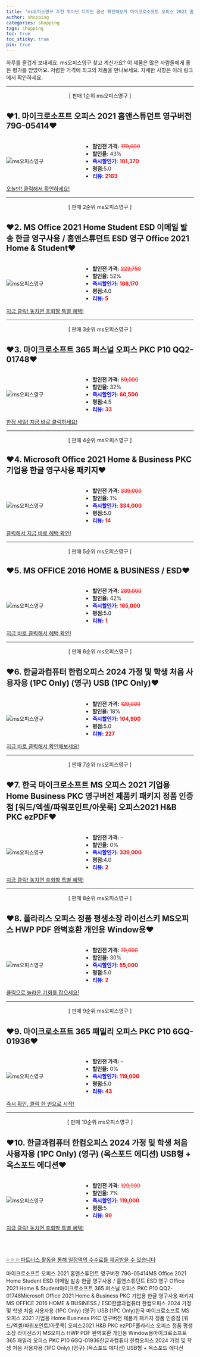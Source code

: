 ```yaml
---
title: "ms오피스영구 추천 뛰어난 디자인 옵션 확인해보자 마이크로소프트 오피스 2021 홈앤스튜던트 영구버전"
author: shopping
categories: shopping
tags: shopping
toc: true
toc_sticky: true
pin: true
---
```

하루를 즐겁게 보내세요. ms오피스영구 찾고 계신가요? 이 제품은 많은 사람들에게 좋은 평가를 받았어요. 저렴한 가격에 최고의 제품을 만나보세요. 자세한 사항은 아래 링크에서 확인하세요.

---
<p class="toplist" style="margin: 0 auto; display: block; width: fit-content;">[ 판매 1순위 ms오피스영구 ]</p>

<h2><strong>❤️1. 마이크로소프트 오피스 2021 홈앤스튜던트 영구버전 79G-05414❤️</strong></h2>

<div style="display: flex; align-items: center;">
    <div style="flex: 0.4;">
        <img src="https://thumbnail8.coupangcdn.com/thumbnails/remote/230x230ex/image/retail/images/1654268331584012-e2ed94cc-db49-4458-a505-eef50e08b2a6.jpg" alt="ms오피스영구" style="max-width: 100%;">
    </div>
    <div style="flex: 0.6; margin-left: 10px;">
        <ul>
            <li><strong>할인전 가격:</strong> <del style="color: red;">179,000</del></li>
            <li><strong>할인율:</strong> 43%</li>
            <li><span style='color:blue'><strong>즉시할인가:</strong></span> <span style='color:red'><strong>101,370</strong></span></li>
            <li><strong>평점:</strong>5.0</li>
            <li><span style='color:blue'><strong>리뷰:</strong></span> <span style='color:red'><strong>2163</strong></span></li>
        </ul>
    </div>
</div>
<div class="center">
    <a href="https://William4Davisa.github.io?lptag=AF9450613&subid=githubio&pageKey=7904888176&traceid=V0-153&itemId=21674855633&vendorItemId=79337307397" class="myButton">
        오늘만! 클릭해서 확인하세요!
    </a>
</div>


---
<p class="toplist" style="margin: 0 auto; display: block; width: fit-content;">[ 판매 2순위 ms오피스영구 ]</p>

<h2><strong>❤️2. MS Office 2021 Home Student ESD 이메일 발송 한글 영구사용 / 홈앤스튜던트 ESD 영구 Office 2021 Home & Student❤️</strong></h2>

<div style="display: flex; align-items: center;">
    <div style="flex: 0.4;">
        <img src="https://thumbnail7.coupangcdn.com/thumbnails/remote/230x230ex/image/vendor_inventory/7937/da6022a75a794b50f854097a415127bbeef102fdbc5f05725d74f030e1a4.jpg" alt="ms오피스영구" style="max-width: 100%;">
    </div>
    <div style="flex: 0.6; margin-left: 10px;">
        <ul>
            <li><strong>할인전 가격:</strong> <del style="color: red;">223,750</del></li>
            <li><strong>할인율:</strong> 52%</li>
            <li><span style='color:blue'><strong>즉시할인가:</strong></span> <span style='color:red'><strong>106,170</strong></span></li>
            <li><strong>평점:</strong>4.0</li>
            <li><span style='color:blue'><strong>리뷰:</strong></span> <span style='color:red'><strong>5</strong></span></li>
        </ul>
    </div>
</div>
<div class="center">
    <a href="https://William4Davisa.github.io?lptag=AF9450613&subid=githubio&pageKey=7475297295&traceid=V0-153&itemId=19514075430&vendorItemId=89765993230" class="myButton">
        지금 클릭! 놓치면 후회할 특별 혜택!
    </a>
</div>


---
<p class="toplist" style="margin: 0 auto; display: block; width: fit-content;">[ 판매 3순위 ms오피스영구 ]</p>

<h2><strong>❤️3. 마이크로소프트 365 퍼스널 오피스 PKC P10 QQ2-01748❤️</strong></h2>

<div style="display: flex; align-items: center;">
    <div style="flex: 0.4;">
        <img src="https://thumbnail9.coupangcdn.com/thumbnails/remote/230x230ex/image/retail/images/2023/10/05/15/2/69a150c4-6b68-4359-a0a9-8a1a7829ad2d.jpg" alt="ms오피스영구" style="max-width: 100%;">
    </div>
    <div style="flex: 0.6; margin-left: 10px;">
        <ul>
            <li><strong>할인전 가격:</strong> <del style="color: red;">89,000</del></li>
            <li><strong>할인율:</strong> 32%</li>
            <li><span style='color:blue'><strong>즉시할인가:</strong></span> <span style='color:red'><strong>60,500</strong></span></li>
            <li><strong>평점:</strong>4.5</li>
            <li><span style='color:blue'><strong>리뷰:</strong></span> <span style='color:red'><strong>33</strong></span></li>
        </ul>
    </div>
</div>
<div class="center">
    <a href="https://William4Davisa.github.io?lptag=AF9450613&subid=githubio&pageKey=7635103792&traceid=V0-153&itemId=20272575792&vendorItemId=87359580962" class="myButton">
        한정 세일! 지금 바로 클릭하세요!
    </a>
</div>


---
<p class="toplist" style="margin: 0 auto; display: block; width: fit-content;">[ 판매 4순위 ms오피스영구 ]</p>

<h2><strong>❤️4. Microsoft Office 2021 Home & Business PKC 기업용 한글 영구사용 패키지❤️</strong></h2>

<div style="display: flex; align-items: center;">
    <div style="flex: 0.4;">
        <img src="https://thumbnail6.coupangcdn.com/thumbnails/remote/230x230ex/image/vendor_inventory/1b8b/997873dd5aa315c5df534025c742cda4665740787c2d8de08076bd2b3cd7.png" alt="ms오피스영구" style="max-width: 100%;">
    </div>
    <div style="flex: 0.6; margin-left: 10px;">
        <ul>
            <li><strong>할인전 가격:</strong> <del style="color: red;">339,000</del></li>
            <li><strong>할인율:</strong> 1%</li>
            <li><span style='color:blue'><strong>즉시할인가:</strong></span> <span style='color:red'><strong>334,000</strong></span></li>
            <li><strong>평점:</strong>5.0</li>
            <li><span style='color:blue'><strong>리뷰:</strong></span> <span style='color:red'><strong>14</strong></span></li>
        </ul>
    </div>
</div>
<div class="center">
    <a href="https://William4Davisa.github.io?lptag=AF9450613&subid=githubio&pageKey=7023468321&traceid=V0-153&itemId=17306851754&vendorItemId=82827721143" class="myButton">
        클릭해서 지금 바로 혜택 확인!
    </a>
</div>


---
<p class="toplist" style="margin: 0 auto; display: block; width: fit-content;">[ 판매 5순위 ms오피스영구 ]</p>

<h2><strong>❤️5. MS OFFICE 2016 HOME & BUSINESS / ESD❤️</strong></h2>

<div style="display: flex; align-items: center;">
    <div style="flex: 0.4;">
        <img src="https://thumbnail7.coupangcdn.com/thumbnails/remote/230x230ex/image/vendor_inventory/7bbf/1386f878e7b3af8d46917f9f7f0f429bd951e8cac6dba0d3c1d64638fdf5.jpg" alt="ms오피스영구" style="max-width: 100%;">
    </div>
    <div style="flex: 0.6; margin-left: 10px;">
        <ul>
            <li><strong>할인전 가격:</strong> <del style="color: red;">289,000</del></li>
            <li><strong>할인율:</strong> 42%</li>
            <li><span style='color:blue'><strong>즉시할인가:</strong></span> <span style='color:red'><strong>165,000</strong></span></li>
            <li><strong>평점:</strong>5.0</li>
            <li><span style='color:blue'><strong>리뷰:</strong></span> <span style='color:red'><strong>1</strong></span></li>
        </ul>
    </div>
</div>
<div class="center">
    <a href="https://William4Davisa.github.io?lptag=AF9450613&subid=githubio&pageKey=7229585909&traceid=V0-153&itemId=18341585553&vendorItemId=85485802713" class="myButton">
        지금 바로 클릭해서 혜택 확인!
    </a>
</div>


---
<p class="toplist" style="margin: 0 auto; display: block; width: fit-content;">[ 판매 6순위 ms오피스영구 ]</p>

<h2><strong>❤️6. 한글과컴퓨터 한컴오피스 2024 가정 및 학생 처음 사용자용 (1PC Only) (영구) USB (1PC Only)❤️</strong></h2>

<div style="display: flex; align-items: center;">
    <div style="flex: 0.4;">
        <img src="https://thumbnail8.coupangcdn.com/thumbnails/remote/230x230ex/image/vendor_inventory/31f7/ab0e8e1b739876ee831bbc06753627ef9c9fa05fd845ae88d54626351bd0.jpg" alt="ms오피스영구" style="max-width: 100%;">
    </div>
    <div style="flex: 0.6; margin-left: 10px;">
        <ul>
            <li><strong>할인전 가격:</strong> <del style="color: red;">129,000</del></li>
            <li><strong>할인율:</strong> 18%</li>
            <li><span style='color:blue'><strong>즉시할인가:</strong></span> <span style='color:red'><strong>104,900</strong></span></li>
            <li><strong>평점:</strong>5.0</li>
            <li><span style='color:blue'><strong>리뷰:</strong></span> <span style='color:red'><strong>227</strong></span></li>
        </ul>
    </div>
</div>
<div class="center">
    <a href="https://William4Davisa.github.io?lptag=AF9450613&subid=githubio&pageKey=7659869775&traceid=V0-153&itemId=21062135178&vendorItemId=88124450051" class="myButton">
        지금 바로 클릭해서 확인해보세요!
    </a>
</div>


---
<p class="toplist" style="margin: 0 auto; display: block; width: fit-content;">[ 판매 7순위 ms오피스영구 ]</p>

<h2><strong>❤️7. 한국 마이크로소프트 MS 오피스 2021 기업용 Home Business PKC 영구버전 제품키 패키지 정품 인증점 [워드/엑셀/파워포인트/아웃룩] 오피스2021 H&B PKC ezPDF❤️</strong></h2>

<div style="display: flex; align-items: center;">
    <div style="flex: 0.4;">
        <img src="https://thumbnail9.coupangcdn.com/thumbnails/remote/230x230ex/image/vendor_inventory/f29f/4ffe977da2e094c8261addcef067f903528acdd04fbea2cfd87941fdeaab.png" alt="ms오피스영구" style="max-width: 100%;">
    </div>
    <div style="flex: 0.6; margin-left: 10px;">
        <ul>
            <li><strong>할인전 가격:</strong> <del style="color: red;">-</del></li>
            <li><strong>할인율:</strong> 0%</li>
            <li><span style='color:blue'><strong>즉시할인가:</strong></span> <span style='color:red'><strong>339,000</strong></span></li>
            <li><strong>평점:</strong>4.0</li>
            <li><span style='color:blue'><strong>리뷰:</strong></span> <span style='color:red'><strong>2</strong></span></li>
        </ul>
    </div>
</div>
<div class="center">
    <a href="https://William4Davisa.github.io?lptag=AF9450613&subid=githubio&pageKey=7978298768&traceid=V0-153&itemId=22125386580&vendorItemId=90635486736" class="myButton">
        지금 클릭! 놓치면 후회할 특별 혜택!
    </a>
</div>


---
<p class="toplist" style="margin: 0 auto; display: block; width: fit-content;">[ 판매 8순위 ms오피스영구 ]</p>

<h2><strong>❤️8. 폴라리스 오피스 정품 평생소장 라이선스키 MS오피스 HWP PDF 완벽호환 개인용 Window용❤️</strong></h2>

<div style="display: flex; align-items: center;">
    <div style="flex: 0.4;">
        <img src="https://thumbnail6.coupangcdn.com/thumbnails/remote/230x230ex/image/vendor_inventory/4e16/cd008a745708701f540c9257e0e3991adfb2953cee6b3709a461e3c59c2c.jpg" alt="ms오피스영구" style="max-width: 100%;">
    </div>
    <div style="flex: 0.6; margin-left: 10px;">
        <ul>
            <li><strong>할인전 가격:</strong> <del style="color: red;">79,000</del></li>
            <li><strong>할인율:</strong> 30%</li>
            <li><span style='color:blue'><strong>즉시할인가:</strong></span> <span style='color:red'><strong>55,000</strong></span></li>
            <li><strong>평점:</strong>5.0</li>
            <li><span style='color:blue'><strong>리뷰:</strong></span> <span style='color:red'><strong>2</strong></span></li>
        </ul>
    </div>
</div>
<div class="center">
    <a href="https://William4Davisa.github.io?lptag=AF9450613&subid=githubio&pageKey=8057396214&traceid=V0-153&itemId=22619992450&vendorItemId=89661545787" class="myButton">
        클릭으로 놀라운 기회를 잡으세요!
    </a>
</div>


---
<p class="toplist" style="margin: 0 auto; display: block; width: fit-content;">[ 판매 9순위 ms오피스영구 ]</p>

<h2><strong>❤️9. 마이크로소프트 365 패밀리 오피스 PKC P10 6GQ-01936❤️</strong></h2>

<div style="display: flex; align-items: center;">
    <div style="flex: 0.4;">
        <img src="https://thumbnail9.coupangcdn.com/thumbnails/remote/230x230ex/image/retail/images/2023/10/05/15/7/73c98634-1524-4a77-92b4-b7394f184bec.jpg" alt="ms오피스영구" style="max-width: 100%;">
    </div>
    <div style="flex: 0.6; margin-left: 10px;">
        <ul>
            <li><strong>할인전 가격:</strong> <del style="color: red;">-</del></li>
            <li><strong>할인율:</strong> 0%</li>
            <li><span style='color:blue'><strong>즉시할인가:</strong></span> <span style='color:red'><strong>119,000</strong></span></li>
            <li><strong>평점:</strong>5.0</li>
            <li><span style='color:blue'><strong>리뷰:</strong></span> <span style='color:red'><strong>43</strong></span></li>
        </ul>
    </div>
</div>
<div class="center">
    <a href="https://William4Davisa.github.io?lptag=AF9450613&subid=githubio&pageKey=7635114035&traceid=V0-153&itemId=20272623797&vendorItemId=87359626963" class="myButton">
        즉시 확인, 클릭 한 번으로 시작!
    </a>
</div>


---
<p class="toplist" style="margin: 0 auto; display: block; width: fit-content;">[ 판매 10순위 ms오피스영구 ]</p>

<h2><strong>❤️10. 한글과컴퓨터 한컴오피스 2024 가정 및 학생 처음 사용자용 (1PC Only) (영구) (옥스포드 에디션) USB형 + 옥스포드 에디션❤️</strong></h2>

<div style="display: flex; align-items: center;">
    <div style="flex: 0.4;">
        <img src="https://thumbnail10.coupangcdn.com/thumbnails/remote/230x230ex/image/vendor_inventory/116c/fda7ed11bb2221f30268701f0ae8f25a7a1d68a3cc8590e20070b86f26a4.jpg" alt="ms오피스영구" style="max-width: 100%;">
    </div>
    <div style="flex: 0.6; margin-left: 10px;">
        <ul>
            <li><strong>할인전 가격:</strong> <del style="color: red;">129,000</del></li>
            <li><strong>할인율:</strong> 7%</li>
            <li><span style='color:blue'><strong>즉시할인가:</strong></span> <span style='color:red'><strong>119,000</strong></span></li>
            <li><strong>평점:</strong>5</li>
            <li><span style='color:blue'><strong>리뷰:</strong></span> <span style='color:red'><strong>99</strong></span></li>
        </ul>
    </div>
</div>
<div class="center">
    <a href="https://William4Davisa.github.io?lptag=AF9450613&subid=githubio&pageKey=8243303652&traceid=V0-153&itemId=23722469498&vendorItemId=90747295240" class="myButton">
        지금 클릭! 놓치면 후회할 특별 혜택!
    </a>
</div>

<br><br><br>[💦 💦 💦 파트너스 활동을 통해 일정액의 수수료를 제공받을 수 있습니다](https://link.coupang.com/a/bcpT2c)<br><br>마이크로소프트 오피스 2021 홈앤스튜던트 영구버전 79G-05414MS Office 2021 Home Student ESD 이메일 발송 한글 영구사용 / 홈앤스튜던트 ESD 영구 Office 2021 Home & Student마이크로소프트 365 퍼스널 오피스 PKC P10 QQ2-01748Microsoft Office 2021 Home & Business PKC 기업용 한글 영구사용 패키지MS OFFICE 2016 HOME & BUSINESS / ESD한글과컴퓨터 한컴오피스 2024 가정 및 학생 처음 사용자용 (1PC Only) (영구) USB (1PC Only)한국 마이크로소프트 MS 오피스 2021 기업용 Home Business PKC 영구버전 제품키 패키지 정품 인증점 [워드/엑셀/파워포인트/아웃룩] 오피스2021 H&B PKC ezPDF폴라리스 오피스 정품 평생소장 라이선스키 MS오피스 HWP PDF 완벽호환 개인용 Window용마이크로소프트 365 패밀리 오피스 PKC P10 6GQ-01936한글과컴퓨터 한컴오피스 2024 가정 및 학생 처음 사용자용 (1PC Only) (영구) (옥스포드 에디션) USB형 + 옥스포드 에디션